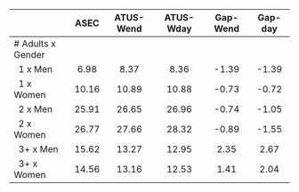 
|                      |         ASEC |    ATUS-Wend |    ATUS-Wday |     Gap-Wend |      Gap-day |
| -------------------- | :----------: | :----------: | :----------: | :----------: | :----------: |
| # Adults x Gender    |              |              |              |              |              |
| &nbsp;&nbsp;1 x Men  |         6.98 |         8.37 |         8.36 |        -1.39 |        -1.39 |
| &nbsp;&nbsp;1 x Women |        10.16 |        10.89 |        10.88 |        -0.73 |        -0.72 |
| &nbsp;&nbsp;2 x Men  |        25.91 |        26.65 |        26.96 |        -0.74 |        -1.05 |
| &nbsp;&nbsp;2 x Women |        26.77 |        27.66 |        28.32 |        -0.89 |        -1.55 |
| &nbsp;&nbsp;3+ x Men |        15.62 |        13.27 |        12.95 |         2.35 |         2.67 |
| &nbsp;&nbsp;3+ x Women |        14.56 |        13.16 |        12.53 |         1.41 |         2.04 |


